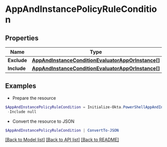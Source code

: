 # AppAndInstancePolicyRuleCondition
## Properties

Name | Type | Description | Notes
------------ | ------------- | ------------- | -------------
**Exclude** | [**AppAndInstanceConditionEvaluatorAppOrInstance[]**](AppAndInstanceConditionEvaluatorAppOrInstance.md) |  | [optional] 
**Include** | [**AppAndInstanceConditionEvaluatorAppOrInstance[]**](AppAndInstanceConditionEvaluatorAppOrInstance.md) |  | [optional] 

## Examples

- Prepare the resource
```powershell
$AppAndInstancePolicyRuleCondition = Initialize-Okta.PowerShellAppAndInstancePolicyRuleCondition  -Exclude null `
 -Include null
```

- Convert the resource to JSON
```powershell
$AppAndInstancePolicyRuleCondition | ConvertTo-JSON
```

[[Back to Model list]](../README.md#documentation-for-models) [[Back to API list]](../README.md#documentation-for-api-endpoints) [[Back to README]](../README.md)


